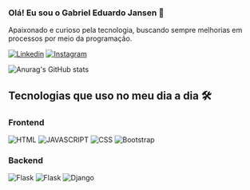 ### Olá! Eu sou o Gabriel Eduardo Jansen 👋

Apaixonado e curioso pela tecnologia, buscando sempre melhorias em processos por meio da programação.

[![Linkedin](https://img.shields.io/badge/LinkedIn-0077B5?style=for-the-badge&logo=linkedin&logoColor=white)](https://www.linkedin.com/in/gabriel-eduardo-jansen-240a02194/)
[![Instagram](https://img.shields.io/badge/Instagram-E4405F?style=for-the-badge&logo=instagram&logoColor=white)](https://www.instagram.com/gabriel_jansen?igsh=MTEzaXNxY3ExNXplMg%3D%3D&utm_source=qr)


![Anurag's GitHub stats](https://github-readme-stats.vercel.app/api?username=GabrielEdJansen&show_icons=true&theme=radical)


##  Tecnologias que uso no meu dia a dia 🛠️
### Frontend 
![HTML](https://img.shields.io/badge/HTML5-E34F26?style=for-the-badge&logo=html5&logoColor=white)
![JAVASCRIPT](https://img.shields.io/badge/JavaScript-F7DF1E?style=for-the-badge&logo=javascript&logoColor=black)
![CSS](https://img.shields.io/badge/CSS-239120?&style=for-the-badge&logo=css3&logoColor=white)
![Bootstrap](https://img.shields.io/badge/Bootstrap-563D7C?style=for-the-badge&logo=bootstrap&logoColor=white)

### Backend
![Flask](https://img.shields.io/badge/Python-3776AB?style=for-the-badge&logo=python&logoColor=white)
![Flask](https://img.shields.io/badge/Flask-000000?style=for-the-badge&logo=flask&logoColor=white)
![Django](https://img.shields.io/badge/Django-092E20?style=for-the-badge&logo=django&logoColor=white)
